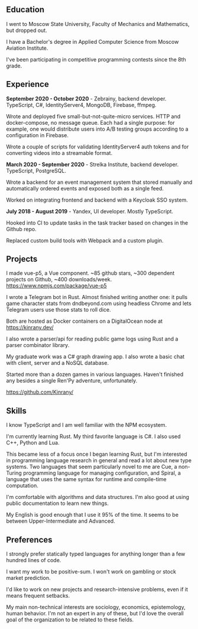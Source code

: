 ## Education

I went to Moscow State University, Faculty of Mechanics and Mathematics, but dropped out.

I have a Bachelor's degree in Applied Computer Science from Moscow Aviation Institute.

I've been participating in competitive programming contests since the 8th grade.

## Experience

**September 2020 - October 2020** - Zebrainy, backend developer. TypeScript, C#, IdentityServer4, MongoDB, Firebase, ffmpeg.

Wrote and deployed five small-but-not-quite-micro services. HTTP and docker-compose, no message queue.
Each had a single purpose: for example, one would distribute users into A/B testing groups according to a configuration in Firebase.

Wrote a couple of scripts for validating IdentityServer4 auth tokens and for converting videos into a streamable format.

**March 2020 - September 2020** - Strelka Institute, backend developer. TypeScript, PostgreSQL.

Wrote a backend for an event management system that stored manually and automatically ordered events and exposed both as a single feed.

Worked on integrating frontend and backend with a Keycloak SSO system.

**July 2018 - August 2019** - Yandex, UI developer. Mostly TypeScript.

Hooked into CI to update tasks in the task tracker based on changes in the Github repo.

Replaced custom build tools with Webpack and a custom plugin.

## Projects

I made vue-p5, a Vue component.
~85 github stars, ~300 dependent projects on Github, ~400 downloads/week.
https://www.npmjs.com/package/vue-p5

I wrote a Telegram bot in Rust.
Almost finished writing another one: it pulls game character stats from dndbeyond.com
using headless Chrome and lets Telegram users use those stats to roll dice.

Both are hosted as Docker containers on a DigitalOcean node at https://kinrany.dev/

I also wrote a parser/api for reading public game logs using Rust and a parser combinator library.

My graduate work was a C# graph drawing app. I also wrote a basic chat with client, server and a NoSQL database.

Started more than a dozen games in various languages. Haven't finished any besides a single Ren'Py adventure, unfortunately.

https://github.com/Kinrany/

## Skills

I know TypeScript and I am well familiar with the NPM ecosystem.

I'm currently learning Rust. My third favorite language is C#. I also used C++, Python and Lua.

This became less of a focus once I began learning Rust, but I'm interested in programming language research in general
and read a lot about new type systems. Two languages that seem particularly novel to me are Cue,
a non-Turing programming language for managing configuration, and Spiral, a language that uses the same syntax
for runtime and compile-time computation.

I'm comfortable with algorithms and data structures. I'm also good at using public documentation to learn new things.

My English is good enough that I use it 95% of the time. It seems to be between Upper-Intermediate and Advanced.

## Preferences

I strongly prefer statically typed languages for anything longer than a few hundred lines of code.

I want my work to be positive-sum. I won't work on gambling or stock market prediction.

I'd like to work on new projects and research-intensive problems, even if it means frequent setbacks.

My main non-technical interests are sociology, economics, epistemology, human behavior. I'm not an expert in any of these, but I'd love the overall goal of the organization to be related to these fields.
